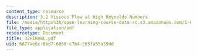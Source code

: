 ```yaml
---
content_type: resource
description: 3.2 Viscous Flow at High Reynolds Numbers
file: /media/https%3A/open-learning-course-data-rc.s3.amazonaws.com/1-63-advanced-fluid-dynamics-of-the-environment-fall-2002/6677ae6c8bd76058c7b4c65fa55a59dd_32HiReBL.pdf
file_type: application/pdf
resourcetype: Document
title: 32HiReBL.pdf
uid: 6677ae6c-8bd7-6058-c7b4-c65fa55a59dd
---
```

